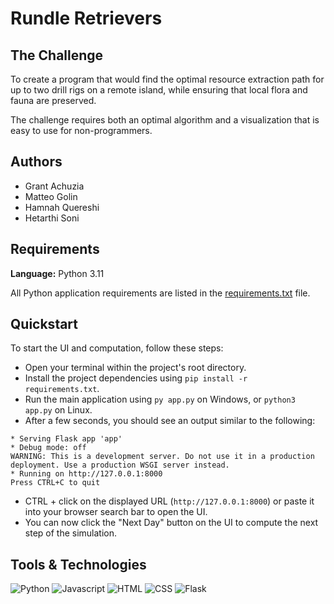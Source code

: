 # Rundle Retrievers

## The Challenge

To create a program that would find the optimal resource extraction path for up to two drill rigs on a remote island,
while ensuring that local flora and fauna are preserved.

The challenge requires both an optimal algorithm and a visualization that is easy to use for non-programmers.

## Authors

- Grant Achuzia
- Matteo Golin
- Hamnah Quereshi
- Hetarthi Soni

## Requirements

**Language:** Python 3.11

All Python application requirements are listed in the [requirements.txt](./requirements.txt) file.

## Quickstart

To start the UI and computation, follow these steps:

- Open your terminal within the project's root directory.
- Install the project dependencies using `pip install -r requirements.txt`.
- Run the main application using `py app.py` on Windows, or `python3 app.py` on Linux.
- After a few seconds, you should see an output similar to the following:

```console
* Serving Flask app 'app'
* Debug mode: off
WARNING: This is a development server. Do not use it in a production deployment. Use a production WSGI server instead.
* Running on http://127.0.0.1:8000
Press CTRL+C to quit
```

- CTRL + click on the displayed URL (`http://127.0.0.1:8000`) or paste it into your browser search bar to open the UI.
- You can now click the "Next Day" button on the UI to compute the next step of the simulation.

## Tools & Technologies

<img alt="Python" src="https://img.shields.io/badge/-Python-ffbc03?&logo=Python&style=for-the-badge" /> <img alt="Javascript" src="https://img.shields.io/badge/Javascript-f7df1e?style=for-the-badge&logo=Javascript&logoColor=black"> <img alt="HTML" src="https://img.shields.io/badge/HTML-F05032?style=for-the-badge&logo=html5&logoColor=white"> <img alt="CSS" src="https://img.shields.io/badge/CSS-46a2f1?style=for-the-badge&logo=css3&logoColor=white"> <img alt="Flask" src="https://img.shields.io/badge/flask-%23000.svg?style=for-the-badge&logo=flask&logoColor=white">
